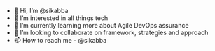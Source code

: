 - 👋 Hi, I’m @sikabba
- 👀 I’m interested in all things tech
- 🌱 I’m currently learning more about Agile DevOps assurance
- 💞️ I’m looking to collaborate on framework, strategies and approach
- 📫 How to reach me - @sikabba

<!---
sikabba/sikabba is a ✨ special ✨ repository because its `README.md` (this file) appears on your GitHub profile.
You can click the Preview link to take a look at your changes.
--->
